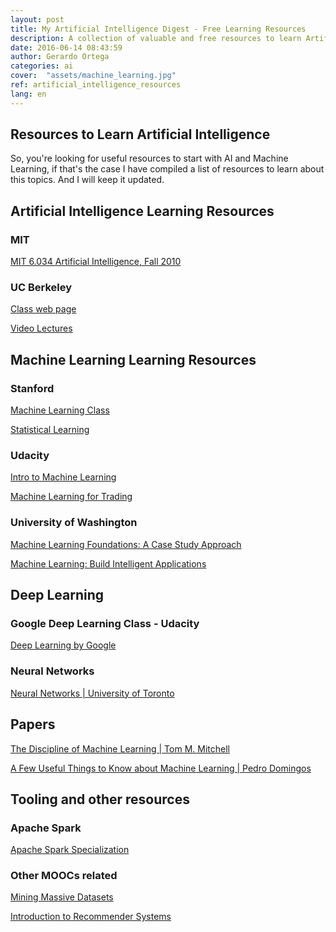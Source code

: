 ```yaml
---
layout: post
title: My Artificial Intelligence Digest - Free Learning Resources
description: A collection of valuable and free resources to learn Artificial Intelligence and Machine Learning
date: 2016-06-14 08:43:59
author: Gerardo Ortega
categories: ai
cover:  "assets/machine_learning.jpg"
ref: artificial_intelligence_resources
lang: en
---
```


## Resources to Learn Artificial Intelligence 

So, you're looking for useful resources to start with AI and Machine Learning, if that's the case I have compiled a list of resources to learn about this topics. And I will keep it updated.

## Artificial Intelligence Learning Resources

### MIT
<a href="https://www.youtube.com/playlist?list=PLUl4u3cNGP63gFHB6xb-kVBiQHYe_4hSi" target='_blank'>MIT 6.034 Artificial Intelligence, Fall 2010</a>

### UC Berkeley

<a href="http://ai.berkeley.edu/lecture_videos.html" target="_blank">Class web page</a>

<a href="https://www.youtube.com/channel/UCB4_W1V-KfwpTLxH9jG1_iA/videos" target="_blank">Video Lectures</a>


## Machine Learning Learning Resources

### Stanford

<a href="https://www.youtube.com/view_play_list?p=A89DCFA6ADACE599" target="_blank">Machine Learning Class</a>

<a href="https://lagunita.stanford.edu/courses/HumanitiesSciences/StatLearning/Winter2016/about" target="_blank">Statistical Learning</a>

### Udacity

<a href="https://www.udacity.com/course/intro-to-machine-learning--ud120" target="_blank">Intro to Machine Learning</a>

<a href="https://www.udacity.com/course/machine-learning-for-trading--ud501" target="_blank">Machine Learning for Trading</a>

### University of Washington

<a href="https://www.coursera.org/learn/ml-foundations" target="_blank">Machine Learning Foundations: A Case Study Approach</a>

<a href="https://www.coursera.org/course/machlearning" target="_blank">Machine Learning: Build Intelligent Applications</a>

## Deep Learning

### Google Deep Learning Class - Udacity

<a href="https://www.udacity.com/course/deep-learning--ud730" target="_blank">Deep Learning by Google</a>

### Neural Networks 

<a href="https://www.coursera.org/course/neuralnets" target="_blank">Neural Networks | University of Toronto</a>

## Papers

<a href="http://www.cs.cmu.edu/~tom/pubs/MachineLearning.pdf" target="_blank">The Discipline of Machine Learning | Tom M. Mitchell</a>

<a href="http://homes.cs.washington.edu/~pedrod/papers/cacm12.pdf" target="_blank">A Few Useful Things to Know about Machine Learning | Pedro Domingos</a>

## Tooling and other resources

### Apache Spark

<a href="https://www.edx.org/xseries/data-science-engineering-apache-spark" target="_blank">Apache Spark Specialization</a>

### Other MOOCs related

<a href="https://www.coursera.org/course/mmds" target="_blank">Mining Massive Datasets</a>

<a href="https://www.coursera.org/learn/recommender-systems" target="_blank">Introduction to Recommender Systems</a>
